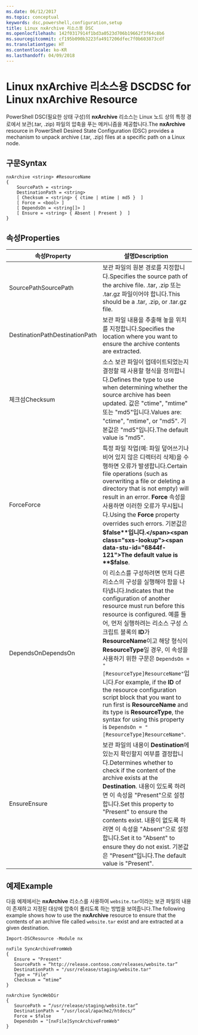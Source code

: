 ```yaml
---
ms.date: 06/12/2017
ms.topic: conceptual
keywords: dsc,powershell,configuration,setup
title: Linux nxArchive 리소스용 DSC
ms.openlocfilehash: 142f0317914f1bd3a0523d706b19662f3f64c8b6
ms.sourcegitcommit: cf195b090b3223fa4917206dfec7f0b603873cdf
ms.translationtype: HT
ms.contentlocale: ko-KR
ms.lasthandoff: 04/09/2018
---
```

# <a name="dsc-for-linux-nxarchive-resource"></a><span data-ttu-id="6844f-103">Linux nxArchive 리소스용 DSC</span><span class="sxs-lookup"><span data-stu-id="6844f-103">DSC for Linux nxArchive Resource</span></span>

<span data-ttu-id="6844f-104">PowerShell DSC(필요한 상태 구성)의 **nxArchive** 리소스는 Linux 노드 상의 특정 경로에서 보관(.tar, .zip) 파일의 압축을 푸는 메커니즘을 제공합니다.</span><span class="sxs-lookup"><span data-stu-id="6844f-104">The **nxArchive** resource in PowerShell Desired State Configuration (DSC) provides a mechanism to unpack archive (.tar, .zip) files at a specific path on a Linux node.</span></span>

## <a name="syntax"></a><span data-ttu-id="6844f-105">구문</span><span class="sxs-lookup"><span data-stu-id="6844f-105">Syntax</span></span>

```
nxArchive <string> #ResourceName
{
    SourcePath = <string>
    DestinationPath = <string>
    [ Checksum = <string> { ctime | mtime | md5 }  ]
    [ Force = <bool> ]
    [ DependsOn = <string[]> ]
    [ Ensure = <string> { Absent | Present }  ]
}
```

## <a name="properties"></a><span data-ttu-id="6844f-106">속성</span><span class="sxs-lookup"><span data-stu-id="6844f-106">Properties</span></span>

|  <span data-ttu-id="6844f-107">속성</span><span class="sxs-lookup"><span data-stu-id="6844f-107">Property</span></span> |  <span data-ttu-id="6844f-108">설명</span><span class="sxs-lookup"><span data-stu-id="6844f-108">Description</span></span> |
|---|---|
| <span data-ttu-id="6844f-109">SourcePath</span><span class="sxs-lookup"><span data-stu-id="6844f-109">SourcePath</span></span>| <span data-ttu-id="6844f-110">보관 파일의 원본 경로를 지정합니다.</span><span class="sxs-lookup"><span data-stu-id="6844f-110">Specifies the source path of the archive file.</span></span> <span data-ttu-id="6844f-111">.tar, .zip 또는 .tar.gz 파일이어야 합니다.</span><span class="sxs-lookup"><span data-stu-id="6844f-111">This should be a .tar, .zip, or .tar.gz file.</span></span> |
| <span data-ttu-id="6844f-112">DestinationPath</span><span class="sxs-lookup"><span data-stu-id="6844f-112">DestinationPath</span></span>| <span data-ttu-id="6844f-113">보관 파일 내용을 추출해 놓을 위치를 지정합니다.</span><span class="sxs-lookup"><span data-stu-id="6844f-113">Specifies the location where you want to ensure the archive contents are extracted.</span></span>|
| <span data-ttu-id="6844f-114">체크섬</span><span class="sxs-lookup"><span data-stu-id="6844f-114">Checksum</span></span>| <span data-ttu-id="6844f-115">소스 보관 파일이 업데이트되었는지 결정할 때 사용할 형식을 정의합니다.</span><span class="sxs-lookup"><span data-stu-id="6844f-115">Defines the type to use when determining whether the source archive has been updated.</span></span> <span data-ttu-id="6844f-116">값은 "ctime", "mtime" 또는 "md5"입니다.</span><span class="sxs-lookup"><span data-stu-id="6844f-116">Values are: "ctime", "mtime", or "md5".</span></span> <span data-ttu-id="6844f-117">기본값은 "md5"입니다.</span><span class="sxs-lookup"><span data-stu-id="6844f-117">The default value is "md5".</span></span>|
| <span data-ttu-id="6844f-118">Force</span><span class="sxs-lookup"><span data-stu-id="6844f-118">Force</span></span>| <span data-ttu-id="6844f-119">특정 파일 작업(예: 파일 덮어쓰기나 비어 있지 않은 디렉터리 삭제)을 수행하면 오류가 발생합니다.</span><span class="sxs-lookup"><span data-stu-id="6844f-119">Certain file operations (such as overwriting a file or deleting a directory that is not empty) will result in an error.</span></span> <span data-ttu-id="6844f-120">**Force** 속성을 사용하면 이러한 오류가 무시됩니다.</span><span class="sxs-lookup"><span data-stu-id="6844f-120">Using the **Force** property overrides such errors.</span></span> <span data-ttu-id="6844f-121">기본값은 **$false**입니다.</span><span class="sxs-lookup"><span data-stu-id="6844f-121">The default value is **$false**.</span></span>|
| <span data-ttu-id="6844f-122">DependsOn</span><span class="sxs-lookup"><span data-stu-id="6844f-122">DependsOn</span></span> | <span data-ttu-id="6844f-123">이 리소스를 구성하려면 먼저 다른 리소스의 구성을 실행해야 함을 나타냅니다.</span><span class="sxs-lookup"><span data-stu-id="6844f-123">Indicates that the configuration of another resource must run before this resource is configured.</span></span> <span data-ttu-id="6844f-124">예를 들어, 먼저 실행하려는 리소스 구성 스크립트 블록의 **ID**가 **ResourceName**이고 해당 형식이 **ResourceType**일 경우, 이 속성을 사용하기 위한 구문은 `DependsOn = "[ResourceType]ResourceName"`입니다.</span><span class="sxs-lookup"><span data-stu-id="6844f-124">For example, if the **ID** of the resource configuration script block that you want to run first is **ResourceName** and its type is **ResourceType**, the syntax for using this property is `DependsOn = "[ResourceType]ResourceName"`.</span></span>|
| <span data-ttu-id="6844f-125">Ensure</span><span class="sxs-lookup"><span data-stu-id="6844f-125">Ensure</span></span>| <span data-ttu-id="6844f-126">보관 파일의 내용이 **Destination**에 있는지 확인할지 여부를 결정합니다.</span><span class="sxs-lookup"><span data-stu-id="6844f-126">Determines whether to check if the content of the archive exists at the **Destination**.</span></span> <span data-ttu-id="6844f-127">내용이 있도록 하려면 이 속성을 "Present"으로 설정합니다.</span><span class="sxs-lookup"><span data-stu-id="6844f-127">Set this property to "Present" to ensure the contents exist.</span></span> <span data-ttu-id="6844f-128">내용이 없도록 하려면 이 속성을 "Absent"으로 설정합니다.</span><span class="sxs-lookup"><span data-stu-id="6844f-128">Set it to "Absent" to ensure they do not exist.</span></span> <span data-ttu-id="6844f-129">기본값은 "Present"입니다.</span><span class="sxs-lookup"><span data-stu-id="6844f-129">The default value is "Present".</span></span>|

## <a name="example"></a><span data-ttu-id="6844f-130">예제</span><span class="sxs-lookup"><span data-stu-id="6844f-130">Example</span></span>

<span data-ttu-id="6844f-131">다음 예제에서는 **nxArchive** 리소스를 사용하여 `website.tar`이라는 보관 파일의 내용이 존재하고 지정된 대상에 압축이 풀리도록 하는 방법을 보여줍니다.</span><span class="sxs-lookup"><span data-stu-id="6844f-131">The following example shows how to use the **nxArchive** resource to ensure that the contents of an archive file called `website.tar` exist and are extracted at a given destination.</span></span>

```
Import-DSCResource -Module nx

nxFile SyncArchiveFromWeb
{
   Ensure = "Present"
   SourcePath = “http://release.contoso.com/releases/website.tar”
   DestinationPath = "/usr/release/staging/website.tar"
   Type = "File"
   Checksum = “mtime”
}

nxArchive SyncWebDir
{
   SourcePath = “/usr/release/staging/website.tar”
   DestinationPath = “/usr/local/apache2/htdocs/”
   Force = $false
   DependsOn = "[nxFile]SyncArchiveFromWeb"
}
```